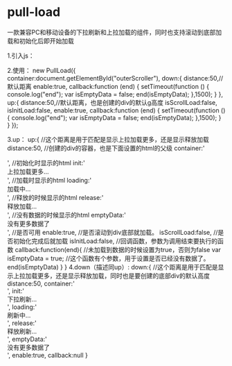 # pull-load
一款兼容PC和移动设备的下拉刷新和上拉加载的组件，同时也支持滚动到底部加载和初始化后即开始加载

1.引入js：
	<script type="text/javascript" src="dist/pull-load.min.js"></script>

2.使用：
	new PullLoad({
        container:document.getElementById("outerScroller"),
        down:{
            distance:50,//默认距离
            enable:true,
            callback:function (end) {
                setTimeout(function () {
                    console.log("end");
                    var isEmptyData = false;
                    end(isEmptyData);
                },1500);
            }
        },
        up:{
            distance:50,//默认距离，也是创建的div的默认g高度
            isScrollLoad:false,
            isInitLoad:false,
            enable:true,
            callback:function (end) {
                setTimeout(function () {
                    console.log("end");
                    var isEmptyData = false;
                    end(isEmptyData);
                },1500);
            }
        }
    });

3.up：
	up:{
		//这个距离是用于匹配是显示上拉加载更多，还是显示释放加载
		distance:50,
		//创建的div的容器，也是下面设置的html的父级
		container:'<div class="pull-load-container"></div>',
		//初始化时显示的html
		init:'<div class="pull-load-up"><span><span class="pull-load-up-icon"></span>上拉加载更多...</span></div>',
		//加载时显示的html
		loading:'<div class="pull-load-up loading"><span class="pull-load-up-icon"></span>加载中...</span></div>',
		//释放的时候显示的html
		release:'<div class="pull-load-up flip"><span><span class="pull-load-up-icon"></span>释放加载...</span></div>',
		//没有数据的时候显示的html
		emptyData:'<div class="pull-load-empty-data">没有更多数据了</div>',
		//是否可用
		enable:true,
		//是否滚动到div底部就加载。
		isScrollLoad:false,
		//是否初始化完成后就加载
		isInitLoad:false,
		//回调函数，参数为调用结束要执行的函数
		callback:function(end){
			//未加载到数据的时候设置为true，否则为false
			var isEmptyData = true;
			//这个函数有个参数，用于设置是否已经没有数据了。
			end(isEmptyData)
		}
	}
4.down（描述同up）:
	down:{
		//这个距离是用于匹配是显示上拉加载更多，还是显示释放加载，同时也是要创建的底部div的默认高度
		distance:50,
		container:'<div class="pull-load-container"></div>',
		init:'<div class="pull-load-down"><span><span class="pull-load-down-icon"></span>下拉刷新...</span></div>',
		loading:'<div class="pull-load-down loading"><span class="pull-load-down-icon"></span>刷新中...</span></div>',
		release:'<div class="pull-load-down flip"><span><span class="pull-load-down-icon"></span>释放刷新...</span></div>',
		emptyData:'<div class="pull-load-empty-data">没有更多数据了</div>',
		enable:true,
		callback:null
	}
